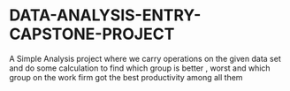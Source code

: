 # DATA-ANALYSIS-ENTRY-CAPSTONE-PROJECT
 A  Simple Analysis project where we carry operations on the given data set and do some calculation to find which group is better , worst and which group on the work firm got the best productivity among all them 
